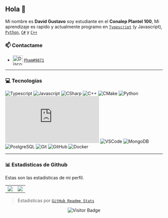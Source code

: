 ## Hola 👋

Mi nombre es **David Gustavo** soy estudiante en el **Conalep Plantel 100**, Mi aprendizaje es rapido y actualmente programo en [`Typescript`] (y Javascript), [`Python`], [`C#`] y [`C++`]

### 📫 Contactame

- <img src="https://simpleicons.org/icons/discord.svg" alt="Discord" width="32" align="center"> [`Pham#9871`][`Discord`]

---

### 💻 Tecnologías
![Typescript](https://img.shields.io/static/v1?label=TypeScript&message=>=3.9&color=007ACC&style=for-the-badge&logo=typescript)
![Javascript](https://img.shields.io/static/v1?label=JavaScript&message=ESNext&style=for-the-badge&color=F7DF1E&logo=JavaScript)
![CSharp](https://img.shields.io/static/v1?label=C%23&message=8&color=239120&style=for-the-badge&logo=c-sharp)
![C++](https://img.shields.io/static/v1?label=C%2B%2B&message=17&color=00599C&style=for-the-badge&logo=C%2B%2B)
![CMake](https://img.shields.io/static/v1?label=CMake&message=3.18&color=064F8C&style=for-the-badge&logo=cmake)
![Python](https://img.shields.io/static/v1?label=Python&message=3.8&color=4B8BBE&style=for-the-badge&logo=python)
![Nodejs](https://img.shields.io/static/v1?label=Nodejs&message=>=14&color=68a063&style=for-the-badge&logo=Node.js)
![VSCode](https://img.shields.io/static/v1?label=VSCode&message=insiders&style=for-the-badge&color=1FC0A7&logo=visual-studio-code)
![MongoDB](https://img.shields.io/static/v1?label=MongoDB&message=🍃&style=for-the-badge&color=3FA037&logo=MongoDB)
![PostgreSQL](https://img.shields.io/static/v1?label=PostgreSQL&message=🐘&style=for-the-badge&color=008bb9&logo=postgresql)
![Git](https://img.shields.io/static/v1?label=Git&message=🌱&style=for-the-badge&color=f34f29&logo=git)
![GitHub](https://img.shields.io/static/v1?label=GitHub&message=🐱&style=for-the-badge&color=f34f29&logo=git)
![Docker](https://img.shields.io/static/v1?label=Docker&message=🐳&style=for-the-badge&color=0db7ed&logo=docker)

---

### 📊 Estadisticas de Github
Estas son las estadisticas de mi perfil.
<!--Stats-->
<table>
  <tr>
    <td align="center" style="padding=0;width=50%;">
      <img align="center" style="padding=0;" src="https://github-readme-stats.vercel.app/api/?username=Phamzito&show_icons=true&title_color=4F8CC9&text_color=9f9f9f&bg_color=00000000&hide_border=true&icon_color=4F8CC9&hide_title=true&count_private=true" />
    </td>
    <td align="center" style="padding=0;width=50%;">
      <img align="center" style="padding=0;" src="https://github-readme-stats.quantumlytangled.vercel.app/api/top-langs/?username=Phamzito&layout=compact&show_icons=true&title_color=4F8CC9&text_color=9f9f9f&bg_color=00000000&hide_border=true&icon_color=00000000&count_private=true&extra=dasby-project/Dasby;normal-project/Normal" />
    </td>
  </tr>
</table>
<!--Stats-->

> Estadisticas por [`GitHub Readme Stats`]

<div align="center">
   
   ![Visitor Badge](https://visitor-badge.laobi.icu/badge?page_id=Phamzito.Phamzito)
   
</div>

<!--Links-->

[`Typescript`]: https://www.typescriptlang.org/
[`Python`]: https://www.python.org/
[`C#`]: https://visualstudio.microsoft.com/
[`C++`]: https://visualstudio.microsoft.com/
[`Discord`]: https://discord.com/users/497061687820812288
[`github readme stats`]: https://github.com/anuraghazra/github-readme-stats
